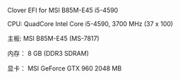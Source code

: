 
Clover EFI for MSI B85M-E45 i5-4590



CPU:  	QuadCore Intel Core i5-4590, 3700 MHz (37 x 100)

主板:    MSI B85M-E45 (MS-7817)

内存： 	8 GB  (DDR3 SDRAM)

显卡： 	MSI GeForce GTX 960 2048 MB
